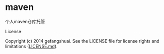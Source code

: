 maven
=====

个人maven仓库托管

License

Copyright (c) 2014 gefangshuai. See the LICENSE file for license rights and limitations ([LICENSE.md](LICENSE.md)).